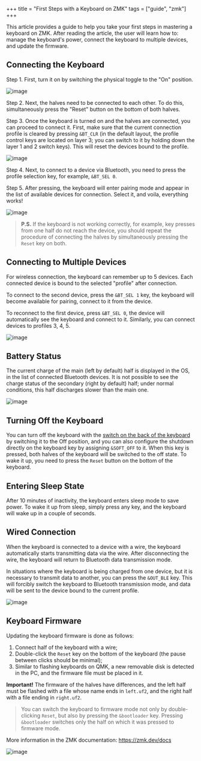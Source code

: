 +++
title = "First Steps with a Keyboard on ZMK"
tags = ["guide", "zmk"]
+++

This article provides a guide to help you take your first steps in mastering a keyboard on ZMK. After reading the article, the user will learn how to: manage the keyboard's power, connect the keyboard to multiple devices, and update the firmware.

## Connecting the Keyboard

Step 1. First, turn it on by switching the physical toggle to the "On" position.

![image](/images/zmk-keyboards/buttons.png)

Step 2. Next, the halves need to be connected to each other. To do this, simultaneously press the "Reset" button on the bottom of both halves.

Step 3. Once the keyboard is turned on and the halves are connected, you can proceed to connect it. First, make sure that the current connection profile is cleared by pressing `&BT_CLR` (in the default layout, the profile control keys are located on layer 3; you can switch to it by holding down the layer 1 and 2 switch keys). This will reset the devices bound to the profile.

![image](/images/zmk-keyboards/sel_clr.png)

Step 4. Next, to connect to a device via Bluetooth, you need to press the profile selection key, for example, `&BT_SEL 0`.

Step 5. After pressing, the keyboard will enter pairing mode and appear in the list of available devices for connection. Select it, and voila, everything works!

![image](/images/zmk-keyboards/connect.png)

> **P.S.** If the keyboard is not working correctly, for example, key presses from one half do not reach the device, you should repeat the procedure of connecting the halves by simultaneously pressing the `Reset` key on both.

## Connecting to Multiple Devices

For wireless connection, the keyboard can remember up to 5 devices. Each connected device is bound to the selected "profile" after connection.

To connect to the second device, press the `&BT_SEL 1` key, the keyboard will become available for pairing, connect to it from the device.

To reconnect to the first device, press `&BT_SEL 0`, the device will automatically see the keyboard and connect to it. Similarly, you can connect devices to profiles 3, 4, 5.

![image](/images/zmk-keyboards/sel.png)

## Battery Status

The current charge of the main (left by default) half is displayed in the OS, in the list of connected Bluetooth devices. It is not possible to see the charge status of the secondary (right by default) half; under normal conditions, this half discharges slower than the main one.

![image](/images/zmk-keyboards/power_level.png)

## Turning Off the Keyboard

You can turn off the keyboard with the [switch on the back of the keyboard](#connecting-the-keyboard) by switching it to the Off position, and you can also configure the shutdown directly on the keyboard key by assigning `&SOFT_OFF` to it. When this key is pressed, both halves of the keyboard will be switched to the off state. To wake it up, you need to press the `Reset` button on the bottom of the keyboard.

## Entering Sleep State

After 10 minutes of inactivity, the keyboard enters sleep mode to save power. To wake it up from sleep, simply press any key, and the keyboard will wake up in a couple of seconds.

## Wired Connection

When the keyboard is connected to a device with a wire, the keyboard automatically starts transmitting data via the wire. After disconnecting the wire, the keyboard will return to Bluetooth data transmission mode.

In situations where the keyboard is being charged from one device, but it is necessary to transmit data to another, you can press the `&OUT_BLE` key. This will forcibly switch the keyboard to Bluetooth transmission mode, and data will be sent to the device bound to the current profile.

![image](/images/zmk-keyboards/cables.jpg)

## Keyboard Firmware

Updating the keyboard firmware is done as follows:
1) Connect half of the keyboard with a wire;
2) Double-click the `Reset` key on the bottom of the keyboard (the pause between clicks should be minimal);
3) Similar to flashing keyboards on QMK, a new removable disk is detected in the PC, and the firmware file must be placed in it.

**Important!** The firmware of the halves have differences, and the left half must be flashed with a file whose name ends in `left.uf2`, and the right half with a file ending in `right.uf2`.

> You can switch the keyboard to firmware mode not only by double-clicking `Reset`, but also by pressing the `&bootloader` key. Pressing `&bootloader` switches only the half on which it was pressed to firmware mode.

More information in the ZMK documentation: https://zmk.dev/docs

![image](/images/zmk-keyboards/velvet.jpg)
